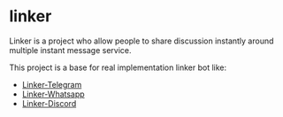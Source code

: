 # linker

Linker is a project who allow people to share discussion instantly around multiple instant message service.

This project is a base for real implementation linker bot like:
- [Linker-Telegram](https://github.com/DipandaAser/linker-telegram)
- [Linker-Whatsapp](https://github.com/DipandaAser/linker-whatsapp)
- [Linker-Discord](https://github.com/DipandaAser/linker-discord)